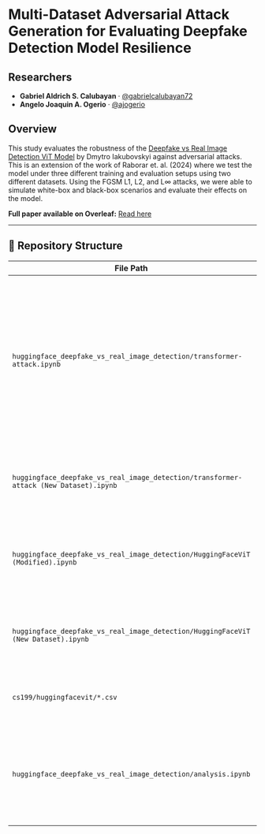 # Multi-Dataset Adversarial Attack Generation for Evaluating Deepfake Detection Model Resilience

## Researchers

- **Gabriel Aldrich S. Calubayan** · [@gabrielcalubayan72](https://github.com/gabrielcalubayan72)  
- **Angelo Joaquin A. Ogerio** · [@ajogerio](https://github.com/ajogerio)

## Overview

This study evaluates the robustness of the [Deepfake vs Real Image Detection ViT Model](https://huggingface.co/dima806/deepfake_vs_real_image_detection) by Dmytro Iakubovskyi against adversarial attacks. This is an extension of the work of Raborar et. al. (2024) where we test the model under three different training and evaluation setups using two different datasets. Using the FGSM L1, L2, and L∞ attacks, we were able to simulate white-box and black-box scenarios and evaluate their effects on the model.

**Full paper available on Overleaf:** [Read here](https://www.overleaf.com/read/frccfhzxqhxd#1a6b80)

---

## 📁 Repository Structure

| File Path | Description |
|-----------|-------------|
| `huggingface_deepfake_vs_real_image_detection/transformer-attack.ipynb` | Generates FGSM L1, L2, and L∞ adversarial examples on the **Deepfake and Real Images dataset** (Karki, n.d.). Also, it simultaneously evaluates model accuracy and stores the results in CSV files. |
| `huggingface_deepfake_vs_real_image_detection/transformer-attack (New Dataset).ipynb` | Same process as above, but uses the **DiFF dataset** (Cheng et al., 2024) for evaluation. |
| `huggingface_deepfake_vs_real_image_detection/HuggingFaceViT (Modified).ipynb` | Trains and evaluates the ViT model on the **Deepfake and Real Images dataset** (Karki, n.d.). |
| `huggingface_deepfake_vs_real_image_detection/HuggingFaceViT (New Dataset).ipynb` | Trains and evaluates the ViT model on the **DiFF dataset** (Cheng et al, 2024). |
| `cs199/huggingfacevit/*.csv` | Stores all the CSV files generated from the files above. |
| `huggingface_deepfake_vs_real_image_detection/analysis.ipynb` | Aggregates results from all CSVs from the huggingfacevit folder and generates visualization graphs for error counts and accuracy. |

